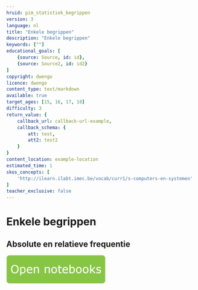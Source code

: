 ```yaml
---
hruid: pim_statistiek_begrippen
version: 3
language: nl
title: "Enkele begrippen"
description: "Enkele begrippen"
keywords: [""]
educational_goals: [
    {source: Source, id: id}, 
    {source: Source2, id: id2}
]
copyright: dwengo
licence: dwengo
content_type: text/markdown
available: true
target_ages: [15, 16, 17, 18]
difficulty: 3
return_value: {
    callback_url: callback-url-example,
    callback_schema: {
        att: test,
        att2: test2
    }
}
content_location: example-location
estimated_time: 1
skos_concepts: [
    'http://ilearn.ilabt.imec.be/vocab/curr1/s-computers-en-systemen'
]
teacher_exclusive: false
---
```


# Enkele begrippen

## Absolute en relatieve frequentie

[![](embed/Knop.png "Knop")](https://kiks.ilabt.imec.be/jupyterhub/?id=0361 "Notebook Frequentie")
